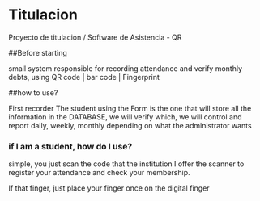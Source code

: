 # Titulacion
Proyecto de titulacion / Software de Asistencia - QR

##Before starting

small system responsible for recording attendance and verify monthly debts, using QR code | bar code | Fingerprint


##how to use?

First recorder The student using the Form is the one that will store all the information in the DATABASE, we will verify which, we will control and report daily, weekly, monthly depending on what the administrator wants



### if I am a student, how do I use?


simple, you just scan the code that the institution I offer the scanner to register your attendance and check your membership.

If that finger, just place your finger once on the digital finger


